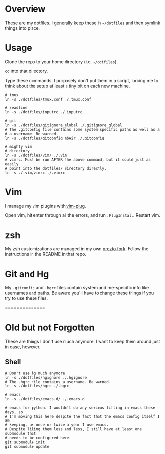 # Overview

These are my dotfiles. I generally keep these in `~/dotfiles` and then symlink
things into place.

# Usage

Clone the repo to your home directory (i.e. `~/dotfiles`).

`cd` into that directory.

Type these commands. I purposely don't put them in a script, forcing me to
think about the setup at least a tiny bit on each new machine.

```shell
# tmux
ln -s ./dotfiles/tmux.conf ./.tmux.conf

# readline
ln -s ./dotfiles/inputrc ./.inputrc

# git
ln -s ./dotfiles/gitignore_global ./.gitignore_global
# The .gitconfig file contains some system-specific paths as well as a
# a username. Be warned.
ln -s ./dotfiles/gitconfig_mbAir ./.gitconfig

# mighty vim
# directory
ln -s ./dotfiles/vim/ ./.vim
# vimrc. Must be run AFTER the above command, but it could just as easily
# point into the dotfiles/ directory directly.
ln -s ./.vim/vimrc ./.vimrc

```

# Vim

I manage my vim plugins with [vim-plug](https://github.com/junegunn/vim-plug).

Open vim, hit enter through all the errors, and run `:PlugInstall`. Restart
vim.


# zsh

My zsh customizations are managed in my own
[prezto fork](https://github.com/srsudar/prezto). Follow the instructions in
the README in that repo.


# Git and Hg

My `.gitconfig` and `.hgrc` files contain system and me-specific info like
usernames and paths. Be aware you'll have to change these things if you try to
use these files.

==============
# Old but not Forgotten

These are things I don't use much anymore. I want to keep them around just in
case, however.

## Shell
```
# Don't use hg much anymore.
ln -s ./dotfiles/hgignore ./.hgignore
# The .hgrc file contains a username. Be warned.
ln -s ./dotfiles/hgrc ./.hgrc

# emacs
ln -s ./dotfiles/emacs.d/ ./.emacs.d 

# emacs for python. I wouldn't do any serious lifting in emacs these days, so
# I'm moving this here despite the fact that the emacs config itself I am
# keeping, as once or twice a year I use emacs.
# Despite liking them less and less, I still have at least one submodule that
# needs to be configured here.
git submodule init
git submodule update
```

